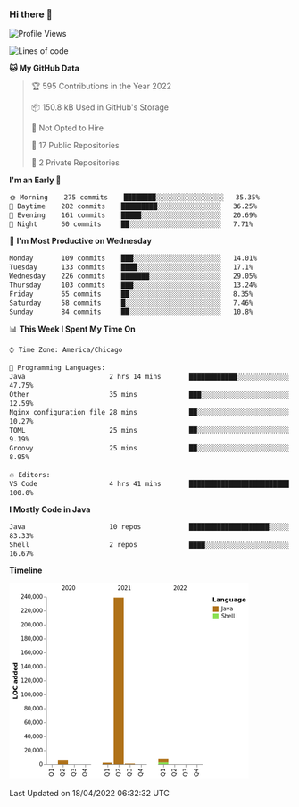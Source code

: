 ### Hi there 👋


<!--START_SECTION:waka-->
![Profile Views](http://img.shields.io/badge/Profile%20Views-0-blue)

![Lines of code](https://img.shields.io/badge/From%20Hello%20World%20I%27ve%20Written-257%20Thousand%20lines%20of%20code-blue)

**🐱 My GitHub Data** 

> 🏆 595 Contributions in the Year 2022
 > 
> 📦 150.8 kB Used in GitHub's Storage 
 > 
> 🚫 Not Opted to Hire
 > 
> 📜 17 Public Repositories 
 > 
> 🔑 2 Private Repositories  
 > 
**I'm an Early 🐤** 

```text
🌞 Morning    275 commits    ████████░░░░░░░░░░░░░░░░░   35.35% 
🌆 Daytime    282 commits    █████████░░░░░░░░░░░░░░░░   36.25% 
🌃 Evening    161 commits    █████░░░░░░░░░░░░░░░░░░░░   20.69% 
🌙 Night      60 commits     ██░░░░░░░░░░░░░░░░░░░░░░░   7.71%

```
📅 **I'm Most Productive on Wednesday** 

```text
Monday       109 commits    ███░░░░░░░░░░░░░░░░░░░░░░   14.01% 
Tuesday      133 commits    ████░░░░░░░░░░░░░░░░░░░░░   17.1% 
Wednesday    226 commits    ███████░░░░░░░░░░░░░░░░░░   29.05% 
Thursday     103 commits    ███░░░░░░░░░░░░░░░░░░░░░░   13.24% 
Friday       65 commits     ██░░░░░░░░░░░░░░░░░░░░░░░   8.35% 
Saturday     58 commits     █░░░░░░░░░░░░░░░░░░░░░░░░   7.46% 
Sunday       84 commits     ██░░░░░░░░░░░░░░░░░░░░░░░   10.8%

```


📊 **This Week I Spent My Time On** 

```text
⌚︎ Time Zone: America/Chicago

💬 Programming Languages: 
Java                     2 hrs 14 mins       ████████████░░░░░░░░░░░░░   47.75% 
Other                    35 mins             ███░░░░░░░░░░░░░░░░░░░░░░   12.59% 
Nginx configuration file 28 mins             ██░░░░░░░░░░░░░░░░░░░░░░░   10.27% 
TOML                     25 mins             ██░░░░░░░░░░░░░░░░░░░░░░░   9.19% 
Groovy                   25 mins             ██░░░░░░░░░░░░░░░░░░░░░░░   8.95%

🔥 Editors: 
VS Code                  4 hrs 41 mins       █████████████████████████   100.0%

```

**I Mostly Code in Java** 

```text
Java                     10 repos            ████████████████████░░░░░   83.33% 
Shell                    2 repos             ████░░░░░░░░░░░░░░░░░░░░░   16.67%

```


**Timeline**

![Chart not found](https://raw.githubusercontent.com/powercasgamer/powercasgamer/master/charts/bar_graph.png) 


 Last Updated on 18/04/2022 06:32:32 UTC
<!--END_SECTION:waka-->
